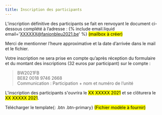 ```yaml
---
title: Inscription des participants
---
```

L’inscription définitive des participants se fait en renvoyant le document ci-dessous complété à l’adresse :
{% include email.liquid email='XXXXXX@fanionbleu2021.be' %} <mark>(mailbox à créer)</mark>

Merci de mentionner l’heure approximative et la date d’arrivée dans le mail et le fichier.

Votre inscription ne sera prise en compte qu’après réception du formulaire et du montant des inscriptions
(32 euros par participant) sur le compte :

> BW2021FB  
> BE82 0018 9746 2668  
> Communication : Participation + nom et numéro de l’unité

L’inscription des participants s'ouvrira le <mark>XX XXXXX 2021</mark> et se clôturera le <mark>XX XXXXX 2021</mark>.

<a>Télécharger le template</a>{: .btn .btn-primary}
<mark>(Fichier modèle à fournir)</mark>
